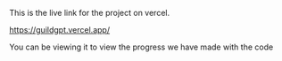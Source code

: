 This is the live link for the project on vercel. 

https://guildgpt.vercel.app/

You can be viewing it to view the progress we have made with the code
